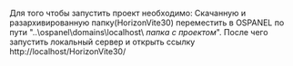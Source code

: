 Для того чтобы запустить проект необходимо:
Скачанную и разархивированную папку(HorizonVite30) переместить в OSPANEL 
по пути "..\ospanel\domains\localhost\ *папка с проектом*".
После чего запустить локальный сервер и открыть ссылку
http://localhost/HorizonVite30/